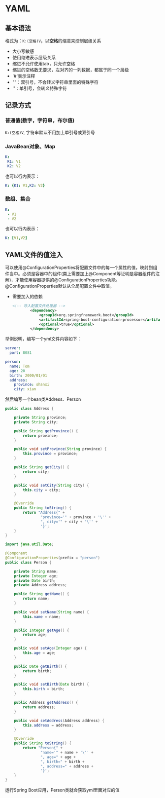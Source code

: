 # YAML  

## 基本语法  

格式为：`K:(空格)V`，以**空格**的缩进来控制层级关系  

* 大小写敏感  
* 使用缩进表示层级关系  
* 缩进不允许使用tab，只允许空格  
* 缩进的空格数无要求，左对齐的一列数据，都属于同一个层级  
* '#'表示注释  
* ""：双引号，不会转义字符串里面的特殊字符  
* ''：单引号，会转义特殊字符  



## 记录方式  

### 普通值(数字，字符串，布尔值)  

`K:(空格)V`, 字符串默认不用加上单引号或双引号  

### JavaBean对象、Map  

``` yaml
K:
 K1: V1
 K2: V2
```

也可以行内表示：  

```yaml
K: {K1: V1,K2: V2}
```

### 数组、集合  

```yaml
K:
 - V1
 - V2
```

也可以行内表示：  

```yaml
K: [V1,V2]
```



## YAML文件的值注入  

可以使用@ConfigurationProperties将配置文件中的每一个属性的值，映射到组件当中。必须是容器中的组件(类上需要加上@Component等证明是容器组件的注解)，才能使用容器提供的@ConfigurationProperties功能。@ConfigurationProperties默认从全局配置文件中取值。  

* 需要加入的依赖  

  ```xml
  <!-- 导入配置文件处理器 -->
          <dependency>
              <groupId>org.springframework.boot</groupId>
              <artifactId>spring-boot-configuration-processor</artifactId>
              <optional>true</optional>
          </dependency>
  ```

举例说明，编写一个yml文件内容如下：  

```yaml
server:
  port: 8081

person:
  name: Tom
  age: 20
  birth: 2000/01/01
  address:
    province: shanxi
    city: xian
```

然后编写一个bean类Address、Person  

```java
public class Address {

    private String province;
    private String city;

    public String getProvince() {
        return province;
    }

    public void setProvince(String province) {
        this.province = province;
    }

    public String getCity() {
        return city;
    }

    public void setCity(String city) {
        this.city = city;
    }

    @Override
    public String toString() {
        return "Address{" +
                "province='" + province + '\'' +
                ", city='" + city + '\'' +
                '}';
    }
}
```

```java
import java.util.Date;

@Component
@ConfigurationProperties(prefix = "person")
public class Person {

    private String name;
    private Integer age;
    private Date birth;
    private Address address;

    public String getName() {
        return name;
    }

    public void setName(String name) {
        this.name = name;
    }

    public Integer getAge() {
        return age;
    }

    public void setAge(Integer age) {
        this.age = age;
    }

    public Date getBirth() {
        return birth;
    }

    public void setBirth(Date birth) {
        this.birth = birth;
    }

    public Address getAddress() {
        return address;
    }

    public void setAddress(Address address) {
        this.address = address;
    }

    @Override
    public String toString() {
        return "Person{" +
                "name='" + name + '\'' +
                ", age=" + age +
                ", birth=" + birth +
                ", address=" + address +
                '}';
    }
}
```

运行Spring Boot应用，Person类就会获取yml里面对应的值



